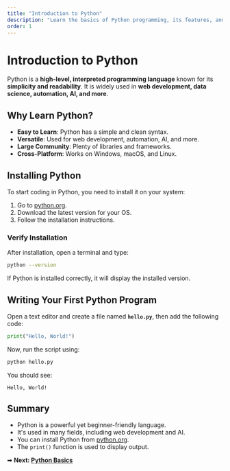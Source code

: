 ```yaml
---
title: "Introduction to Python"
description: "Learn the basics of Python programming, its features, and why it's popular."
order: 1
---
```


# Introduction to Python

Python is a **high-level, interpreted programming language** known for its **simplicity and readability**. It is widely used in **web development, data science, automation, AI, and more**.

## Why Learn Python?

- **Easy to Learn**: Python has a simple and clean syntax.
- **Versatile**: Used for web development, automation, AI, and more.
- **Large Community**: Plenty of libraries and frameworks.
- **Cross-Platform**: Works on Windows, macOS, and Linux.

## Installing Python

To start coding in Python, you need to install it on your system:

1. Go to [python.org](https://www.python.org/downloads/).
2. Download the latest version for your OS.
3. Follow the installation instructions.

### Verify Installation

After installation, open a terminal and type:

```sh
python --version
```

If Python is installed correctly, it will display the installed version.

## Writing Your First Python Program

Open a text editor and create a file named **`hello.py`**, then add the following code:

```python
print("Hello, World!")
```

Now, run the script using:

```sh
python hello.py
```

You should see:

```
Hello, World!
```

## Summary

- Python is a powerful yet beginner-friendly language.
- It's used in many fields, including web development and AI.
- You can install Python from [python.org](https://www.python.org/downloads/).
- The `print()` function is used to display output.

➡ **Next: [Python Basics](/tutorials/python/basics.md)**
